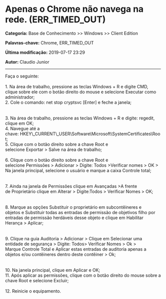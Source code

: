 # Apenas o Chrome não navega na rede. (ERR_TIMED_OUT)

**Categoria:** Base de Conhecimento >> Windows >> Client Edition

**Palavras-chave:** Chrome, ERR_TIMED_OUT

**Última modificação:** 2019-07-17 23:29

**Autor:** Claudio Junior

---

<div>Faça o seguinte:</div>
<div> </div>
<div>
<div>1. Na área de trabalho, pressione as teclas Windows + R e digite CMD, clique sobre ele com o botão direito do mouse e selecione Executar como administrador;</div>
<div>2. Cole o comando: net stop cryptsvc [Enter] e feche a janela;</div>
<div> </div>
<div><a href="https://filestore.community.support.microsoft.com/api/images/ddc92441-7413-4cf4-b0c1-b481353c5549?upload=true" target="\_blank" rel="nofollow noopener noreferrer" data-auth="NotApplicable"><img data-imagetype="Empty" data-imageerror="SrcNullOrEmpty" /></a></div>
<div> </div>
<div>3. Na área de trabalho, pressione as teclas Windows + R e digite: regedit, clique em OK;</div>
<div>4. Navegue até a chave: HKEY\_CURRENT\_USER\Software\Microsoft\SystemCertificates\Root;</div>
<div>5. Clique com o botão direito sobre a chave Root e selecione Exportar > Salve na área de trabalho;</div>
<div> </div>
<div><a href="https://filestore.community.support.microsoft.com/api/images/95e22871-1af4-4c8c-b068-6c30f78dfa9a?upload=true" target="\_blank" rel="nofollow noopener noreferrer" data-auth="NotApplicable"><img data-imagetype="Empty" data-imageerror="SrcNullOrEmpty" /></a></div>
<div>6. Clique com o botão direito sobre a chave Root e selecione Permissões > Adicionar > Digite: Todos >Verificar nomes > OK > Na janela principal, selecione o usuário e marque a caixa Controle total;</div>
<div> </div>
<div><a href="https://filestore.community.support.microsoft.com/api/images/2968ab3d-94dd-49f6-ae9f-cba6994af47c?upload=true" target="\_blank" rel="nofollow noopener noreferrer" data-auth="NotApplicable"><img data-imagetype="Empty" data-imageerror="SrcNullOrEmpty" /></a></div>
<div> </div>
<div>7. Ainda na janela de Permissões clique em Avançadas >A frente de Proprietário clique em Alterar > Digite:Todos > Verificar Nomes > OK;</div>
<div> </div>
<div><a href="https://filestore.community.support.microsoft.com/api/images/e33eff0f-c1d6-4bbf-8f7c-8ba0f914b477?upload=true" target="\_blank" rel="nofollow noopener noreferrer" data-auth="NotApplicable"><img data-imagetype="Empty" data-imageerror="SrcNullOrEmpty" /></a></div>
<div> </div>
<div>8. Marque as opções Substituir o proprietário em subcontêineres e objetos e Substituir todas as entradas de permissão de objetivos filho por entradas de permissão herdáveis desse objeto e clique em Habilitar Herança > Aplicar;</div>
<div> </div>
<div><a href="https://filestore.community.support.microsoft.com/api/images/e771df20-0304-4c90-b2ed-28739588175f?upload=true" target="\_blank" rel="nofollow noopener noreferrer" data-auth="NotApplicable"><img data-imagetype="Empty" data-imageerror="SrcNullOrEmpty" /></a></div>
<div> </div>
<div>9. Clique na guia Auditoria > Adicionar > Clique em Selecionar uma entidade de segurança > Digite: Todos> Verificar Nomes > Ok > Marque Controle Total e Aplicar estas entradas de auditoria apenas a objetos e/ou contêineres dentro deste contêiner > Ok;</div>
<div> </div>
<div><a href="https://filestore.community.support.microsoft.com/api/images/a0c025fa-5735-4115-8245-7f106a9d0115?upload=true" target="\_blank" rel="nofollow noopener noreferrer" data-auth="NotApplicable"><img data-imagetype="Empty" data-imageerror="SrcNullOrEmpty" /></a></div>
<div><br />10. Na janela principal, clique em Aplicar e OK;</div>
<div>11. Após aplicar as permissões, clique com o botão direito do mouse sobre a chave Root e selecione Excluir;</div>
<div> </div>
<div><a href="https://filestore.community.support.microsoft.com/api/images/3f0c7ae4-4ce3-4468-b011-a22f1b877d83?upload=true" target="\_blank" rel="nofollow noopener noreferrer" data-auth="NotApplicable"><img data-imagetype="Empty" data-imageerror="SrcNullOrEmpty" /></a></div>
<div>12. Reinicie o equipamento.</div>
</div>
<div> </div>